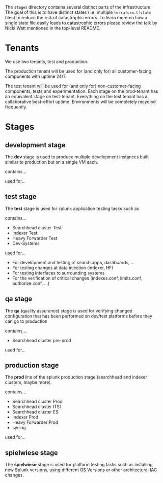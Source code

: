 The `stages` directory contains several distinct parts of the infrastructure. The goal of this is to have distinct states (i.e. multiple `terraform.tfstate` files) to reduce the risk of catastrophic errors. To learn more on how a single state file easily leads to catastrophic errors please review the talk by Nicki Watt mentioned in the top-level README.

# Tenants
We use two tenants, test and production.

The production tenant will be used for (and only for) all customer-facing components with uptime 24/7.

The test tenant will be used for (and only for) non-customer-facing components, tests and experimentation. Each stage on the prod-tenant has an equivalent stage on test-tenant. Everything on the test tenant has a collaborative best-effort uptime. Environments will be completely recycled frequently.

# Stages
## development stage
The **dev** stage is used to produce multiple development instances built similar to production but on a single VM each.

contains...

used for...

## test stage
The **test** stage is used for splunk application testing tasks such as
 
contains...
 - Searchhead cluster Test
 - Indexer Test
 - Heavy Forwarder Test
 - Dev-Systems
 
used for...
 - For development and testing of search apps, dashboards, ...
 - For testing changes at data injection (indexer, HF)  
 - For testing interfaces to surrounding systems
 - For the verification of critical changes (indexes.conf, limits.conf, authorize.conf, ...)


## qa stage
The **qa** (quality assurance) stage is used for verifying changed configuration that has been performed on dev/test platforms before they can go to production

contains...
- Searchhead cluster pre-prod

used for...

## production stage
The **prod** line of the splunk production stage (searchhead and indexer clusters, maybe more).

contains...
- Searchhead cluster Prod
- Searchhead cluster ITSI
- Searchhead cluster ES
- Indexer Prod
- Heavy Forwarder Prod
- syslog

used for...

## spielwiese stage
The **spielwiese** stage is used for platform testing tasks such as installing new Splunk versions, using different OS Versions or other architectural IAC changes.



